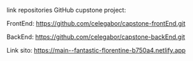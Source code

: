 link repositories GitHub cupstone project:

FrontEnd:
https://github.com/celegabor/capstone-frontEnd.git

BackEnd:
https://github.com/celegabor/capstone-backEnd.git

Link sito:
https://main--fantastic-florentine-b750a4.netlify.app